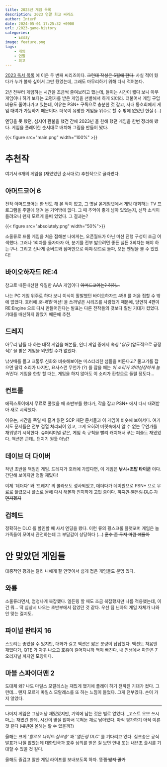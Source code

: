 ```yaml
---
title: 2023년 게임 목록
description: 2023 연말 회고 씨리즈
author: InterP
date: 2024-05-01 17:25:32 +0900
url: /2023-game-history
categories:
    - Essay
image: feature.png
tags:
    - 게임
    - 연말
    - 회고
---
```


[2023 독서 목록](/2023-book-history) 에 이은 두 번째 씨리즈이다. ~~그런데 작성은 5월에 한다.~~ 사실 적어 뒀다가 누가 볼까 싶어서 그만 뒀었는데, 그래도 마무리하기 위해 다시 적어본다.

2년 전부터 게임하는 시간을 조금씩 줄여보려고 했는데, 들이는 시간이 짧다 보니 아무 게임이나 하기 보다는 고평가를 받은 게임을 선별해서 하게 되더라. 더불어서 게임 구입 비용도 줄여나가고 있는데, 이유는 PSN+ 구독으로 충분한 것 같고, 사내 동호회에서 게임 대여가 가능하기 때문이다. 더욱이 유명한 게임들 위주로 할 수 밖에 없었던 현실 (...)

엔딩을 못 봤던, 심지어 환불을 했건 간에 2023년 올 한해 했던 게임을 한번 정리해 봤다. 게임을 플레이한 순서대로 배치해 그림을 만들어 봤다.

{{< figure src="main.png" width="100%" >}}

# 추천작
여기서 6개의 게임을 (재밌었던 순서대로) 추천작으로 골라봤다.

## 아머드코어 6

전작 아머드코어는 한 번도 해 본 적이 없고, 그 옛날 온게임넷에서 게임 대회하는 TV 프로그램을 주말에 챙겨 본 기억밖에 없다. 그 때 추억이 좋게 남아 있었는지, 신작 소식이 들려오니 왠지 모르게 들떠 있었다. 그 결과는?

{{< figure src="absolutely.png" width="50%">}}

소울류로 프롬 게임을 처음 접해본 나에게는, 오픈월드가 아닌 미션 진행 구성이 조금 어색했다. 그러나 1회차를 돌자마자 아, 분기를 전부 밟으려면 좋든 싫든 3회차는 해야 하는구나. 그리고 신나게 송버드와 짐머만으로 ~~이지 모드로~~ 돌파, 모든 엔딩을 볼 수 있었다!

## 바이오하자드 RE:4

참고로 내돈내산한 유일한 AAA 게임이다 ~~아머드코어는? 허허...~~ 

나는 PC 게임 위주로 하다 보니 이식이 활발했던 바이오하자드 456 를 처음 접할 수 밖에 없었다. 호러에 _호-쾌한_ 액션! 을 쓰까넣은 시리즈를 사랑했기 때문에, 당연히 4편이 RE:Engine 으로 다시 만들어진다는 발표는 다른 전작들의 것보다 훨씬 기대가 컸었다. 기대를 배신하지 않았기 때문에 추천.

## 드레지

아무리 남들 다 하는 대작 게임을 해본들, 인디 게임 중에서 속칭 '_압긍_ (압도적으로 긍정적)' 을 받은 게임을 외면할 수가 없었다. 

낚싯배를 몰고 크툴루 신화와 비슷해보이는 미스터리한 섬들을 떠돈다고? 물고기를 잡으면 딸칵 소리가 나지만, 요사스런 무언가 (?) 를 잡을 때는 _이 소리가 의미심장하게 늘어진다_. 게임을 한창 할 때는, 게임을 하지 않아도 이 소리가 환청으로 들릴 정도다...

## 컨트롤

에픽스토어에서 무료로 풀었을 때 초반부를 했다가, 각을 잡고 PSN+ 에서 다시 내려받아 새로 시작했다. 

이유는, 시간을 죽일 때 즐겨 읽던 SCP 재단 문서들과 이 게임이 비슷해 보여서다. 여기서도 문서들은 전부 검열 처리되어 있고, 그게 오히려 머릿속에서 알 수 없는 무언가를 채워넣기 시작한다. 슈퍼리미널 같은, 게임 속 규칙을 빨리 캐치해서 푸는 퍼즐도 재밌었다. 액션은 근데.. 던지기 원툴 아님?

## 데이브 더 다이버

작년 초반을 책임진 게임. 드레지가 호러에 가깝다면, 이 게임은 **낚시+초밥 타이쿤** 이다. 간단해 보이지만 정말 재밌다!

이제 '데더다' 와 '드레지' 의 콜라보도 성사되었고, 데더다가 데이원으로 PSN+ 으로 무료로 풀렸으니 플스로 올해 다시 해볼까 진지하게 고민 중이다. ~~하지만 엘든링 DLC 가 먼저겠지~~

## 컵헤드

정확히는 DLC 를 할인할 때 사서 엔딩을 봤다. 이런 류의 횡스크롤 플랫포머 게임은 늘 가족들이 모여서 관전하는데 그 부담감이 상당하다 (...) ~~훈수 좀 두지 마렴 얘들아~~ 


# 안 맞았던 게임들
대중적인 평과는 달리 나에게 잘 안맞아서 쉽게 접은 게임들도 분명 있다.

## 와룡
소울류라면서, 엄청나게 복잡했다. 엘든링 할 때도 조금 복잡했지만 나름 적응했는데, 이건 뭐... 딱 십상시 나오는 초반부에서 접었던 것 같다. 우선 팀 닌자의 게임 자체가 나와 안 맞는 걸지도.

## 파이널 판타지 16
스토리는 좋았을 수 있지만, 대화가 길고 액션은 짧은 분량이 답답했다. 액션도 처음엔 재밌다가, QTE 가 자꾸 나오고 호흡이 길어지니까 맥이 빠진다. 내 인생에서 파판은 7 오리지널 까지인 모양이다.

## 마블 스파이더맨 2
도대체 왜? 나도 마일스 모랄레스는 재밌게 했기에 플레이 하기 전까진 기대가 컸다. 그런데... 왠지 모르게 마일스 모랄레스를 또 하는 느낌이 들었다. 그게 전부였다. 손이 가지 않았다.

---

나머지 게임은 그냥저냥 재밌었지만, 기억에 남는 것은 별로 없었다. _고스트 오브 쓰시마_는 재밌긴 한데, 시간이 맞질 않아서 묵혀둔 채로 남아있다. 아직 평가하기 아직 이른 것 같다 (~~내년엔~~ 올해는 할 수 있을까?)

올해는 크게 '_할로우 나이트:실크송_' 과 '_엘든링 DLC_' 를 기다리고 있다. 실크송은 공식 발표가 나질 않았는데 대한민국과 호주 심의를 받은 걸 보면 연내 또는 내년초 출시를 기대할 수 있을 것 같다. 

올해도 즐겁고 알찬 게임 라이프를 보내보도록 하자. ~~똥겜 밟지 말기~~